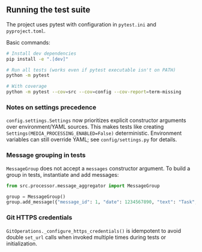 ## Running the test suite

The project uses pytest with configuration in `pytest.ini` and `pyproject.toml`.

Basic commands:

```bash
# Install dev dependencies
pip install -e ".[dev]"

# Run all tests (works even if pytest executable isn't on PATH)
python -m pytest

# With coverage
python -m pytest --cov=src --cov=config --cov-report=term-missing
```

### Notes on settings precedence

`config.settings.Settings` now prioritizes explicit constructor arguments over environment/YAML sources. This makes tests like creating `Settings(MEDIA_PROCESSING_ENABLED=False)` deterministic. Environment variables can still override YAML; see `config/settings.py` for details.

### Message grouping in tests

`MessageGroup` does not accept a `messages` constructor argument. To build a group in tests, instantiate and add messages:

```python
from src.processor.message_aggregator import MessageGroup

group = MessageGroup()
group.add_message({"message_id": 1, "date": 1234567890, "text": "Task", "chat_id": 123})
```

### Git HTTPS credentials

`GitOperations._configure_https_credentials()` is idempotent to avoid double `set_url` calls when invoked multiple times during tests or initialization.
